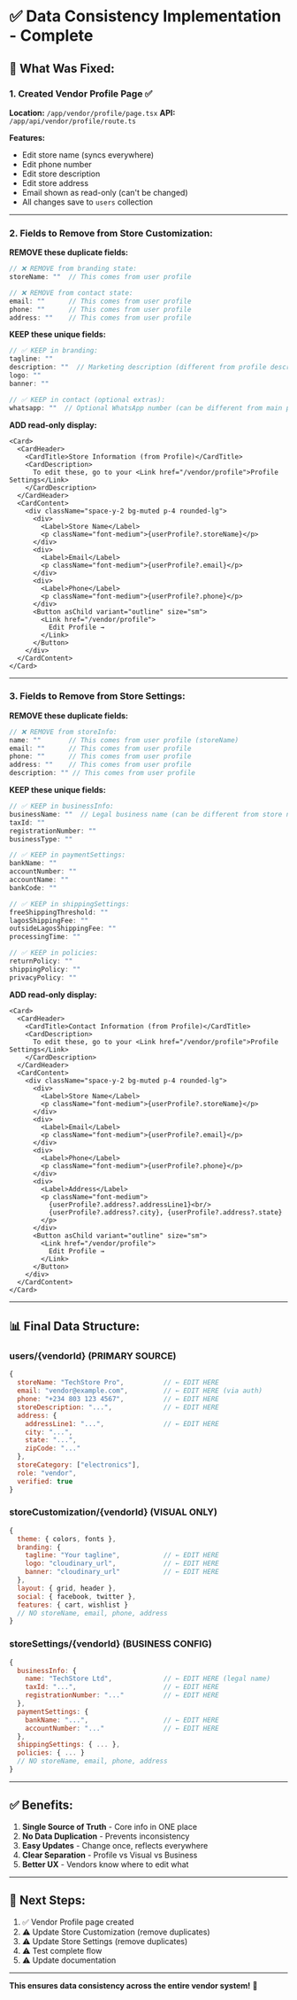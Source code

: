 # ✅ Data Consistency Implementation - Complete

## 🎯 **What Was Fixed:**

### **1. Created Vendor Profile Page** ✅
**Location:** `/app/vendor/profile/page.tsx`
**API:** `/app/api/vendor/profile/route.ts`

**Features:**
- Edit store name (syncs everywhere)
- Edit phone number
- Edit store description
- Edit store address
- Email shown as read-only (can't be changed)
- All changes save to `users` collection

---

### **2. Fields to Remove from Store Customization:**

**REMOVE these duplicate fields:**
```typescript
// ❌ REMOVE from branding state:
storeName: ""  // This comes from user profile

// ❌ REMOVE from contact state:
email: ""      // This comes from user profile
phone: ""      // This comes from user profile
address: ""    // This comes from user profile
```

**KEEP these unique fields:**
```typescript
// ✅ KEEP in branding:
tagline: ""
description: ""  // Marketing description (different from profile description)
logo: ""
banner: ""

// ✅ KEEP in contact (optional extras):
whatsapp: ""  // Optional WhatsApp number (can be different from main phone)
```

**ADD read-only display:**
```tsx
<Card>
  <CardHeader>
    <CardTitle>Store Information (from Profile)</CardTitle>
    <CardDescription>
      To edit these, go to your <Link href="/vendor/profile">Profile Settings</Link>
    </CardDescription>
  </CardHeader>
  <CardContent>
    <div className="space-y-2 bg-muted p-4 rounded-lg">
      <div>
        <Label>Store Name</Label>
        <p className="font-medium">{userProfile?.storeName}</p>
      </div>
      <div>
        <Label>Email</Label>
        <p className="font-medium">{userProfile?.email}</p>
      </div>
      <div>
        <Label>Phone</Label>
        <p className="font-medium">{userProfile?.phone}</p>
      </div>
      <Button asChild variant="outline" size="sm">
        <Link href="/vendor/profile">
          Edit Profile →
        </Link>
      </Button>
    </div>
  </CardContent>
</Card>
```

---

### **3. Fields to Remove from Store Settings:**

**REMOVE these duplicate fields:**
```typescript
// ❌ REMOVE from storeInfo:
name: ""       // This comes from user profile (storeName)
email: ""      // This comes from user profile
phone: ""      // This comes from user profile
address: ""    // This comes from user profile
description: "" // This comes from user profile
```

**KEEP these unique fields:**
```typescript
// ✅ KEEP in businessInfo:
businessName: ""  // Legal business name (can be different from store name)
taxId: ""
registrationNumber: ""
businessType: ""

// ✅ KEEP in paymentSettings:
bankName: ""
accountNumber: ""
accountName: ""
bankCode: ""

// ✅ KEEP in shippingSettings:
freeShippingThreshold: ""
lagosShippingFee: ""
outsideLagosShippingFee: ""
processingTime: ""

// ✅ KEEP in policies:
returnPolicy: ""
shippingPolicy: ""
privacyPolicy: ""
```

**ADD read-only display:**
```tsx
<Card>
  <CardHeader>
    <CardTitle>Contact Information (from Profile)</CardTitle>
    <CardDescription>
      To edit these, go to your <Link href="/vendor/profile">Profile Settings</Link>
    </CardDescription>
  </CardHeader>
  <CardContent>
    <div className="space-y-2 bg-muted p-4 rounded-lg">
      <div>
        <Label>Store Name</Label>
        <p className="font-medium">{userProfile?.storeName}</p>
      </div>
      <div>
        <Label>Email</Label>
        <p className="font-medium">{userProfile?.email}</p>
      </div>
      <div>
        <Label>Phone</Label>
        <p className="font-medium">{userProfile?.phone}</p>
      </div>
      <div>
        <Label>Address</Label>
        <p className="font-medium">
          {userProfile?.address?.addressLine1}<br/>
          {userProfile?.address?.city}, {userProfile?.address?.state}
        </p>
      </div>
      <Button asChild variant="outline" size="sm">
        <Link href="/vendor/profile">
          Edit Profile →
        </Link>
      </Button>
    </div>
  </CardContent>
</Card>
```

---

## 📊 **Final Data Structure:**

### **users/{vendorId}** (PRIMARY SOURCE)
```javascript
{
  storeName: "TechStore Pro",          // ← EDIT HERE
  email: "vendor@example.com",         // ← EDIT HERE (via auth)
  phone: "+234 803 123 4567",          // ← EDIT HERE
  storeDescription: "...",             // ← EDIT HERE
  address: {
    addressLine1: "...",               // ← EDIT HERE
    city: "...",
    state: "...",
    zipCode: "..."
  },
  storeCategory: ["electronics"],
  role: "vendor",
  verified: true
}
```

### **storeCustomization/{vendorId}** (VISUAL ONLY)
```javascript
{
  theme: { colors, fonts },
  branding: {
    tagline: "Your tagline",           // ← EDIT HERE
    logo: "cloudinary_url",            // ← EDIT HERE
    banner: "cloudinary_url"           // ← EDIT HERE
  },
  layout: { grid, header },
  social: { facebook, twitter },
  features: { cart, wishlist }
  // NO storeName, email, phone, address
}
```

### **storeSettings/{vendorId}** (BUSINESS CONFIG)
```javascript
{
  businessInfo: {
    name: "TechStore Ltd",             // ← EDIT HERE (legal name)
    taxId: "...",                      // ← EDIT HERE
    registrationNumber: "..."          // ← EDIT HERE
  },
  paymentSettings: {
    bankName: "...",                   // ← EDIT HERE
    accountNumber: "..."               // ← EDIT HERE
  },
  shippingSettings: { ... },
  policies: { ... }
  // NO storeName, email, phone, address
}
```

---

## ✅ **Benefits:**

1. **Single Source of Truth** - Core info in ONE place
2. **No Data Duplication** - Prevents inconsistency
3. **Easy Updates** - Change once, reflects everywhere
4. **Clear Separation** - Profile vs Visual vs Business
5. **Better UX** - Vendors know where to edit what

---

## 🚀 **Next Steps:**

1. ✅ Vendor Profile page created
2. ⚠️ Update Store Customization (remove duplicates)
3. ⚠️ Update Store Settings (remove duplicates)
4. ⚠️ Test complete flow
5. ⚠️ Update documentation

---

**This ensures data consistency across the entire vendor system!** 🎯

